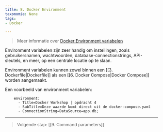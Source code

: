 ```yaml
---
title: 8. Docker Environment
taxonomie: None
tags:
- Docker

---
```


> Meer informatie over [Docker Environment variabelen](https://docs.docker.com/compose/environment-variables/set-environment-variables/)

Environment variabelen zijn zeer handig om instellingen, zoals gebruikersnamen, wachtwoorden, database-connectionstrings, API-sleutels, en meer, op een centrale locatie op te slaan. 

Environment variabelen kunnen zowel binnen een [[3. Dockerfile|Dockerfile]] als een [[6. Docker Compose|Docker Compose]] worden aangemaakt.

Een voorbeeld van environment variabelen:
```
    environment:
      - Title=Docker Workshop | opdracht 4
      - SubTitle=Deze waarde komt direct uit de docker-compose.yaml
      - ConnectionString=DataSource=app.db;
```

---
> Volgende stap: [[9. Command parameters]]